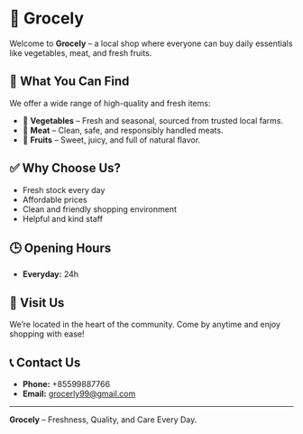 # 🛒 Grocely

Welcome to **Grocely** – a local shop where everyone can buy daily essentials like vegetables, meat, and fresh fruits.

## 🥦 What You Can Find

We offer a wide range of high-quality and fresh items:

- 🥬 **Vegetables** – Fresh and seasonal, sourced from trusted local farms.
- 🍖 **Meat** – Clean, safe, and responsibly handled meats.
- 🍎 **Fruits** – Sweet, juicy, and full of natural flavor.

## ✅ Why Choose Us?

- Fresh stock every day  
- Affordable prices  
- Clean and friendly shopping environment  
- Helpful and kind staff  

## 🕒 Opening Hours

- **Everyday:** 24h

## 📍 Visit Us

We’re located in the heart of the community. Come by anytime and enjoy shopping with ease!

## 📞 Contact Us

- **Phone:** +85599887766 
- **Email:** grocerly99@gmail.com

---

**Grocely** – Freshness, Quality, and Care Every Day.
